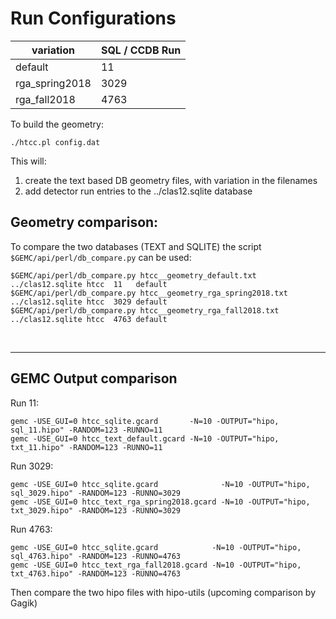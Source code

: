 # Run Configurations

| variation      | SQL / CCDB Run | 
|----------------|----------------|
| default        | 11             | 
| rga_spring2018 | 3029           | 
| rga_fall2018   | 4763           | 

To build the geometry:

````./htcc.pl config.dat````

This will:

1. create the text based DB geometry files, with variation in the filenames
2. add detector run entries to the ../clas12.sqlite database

## Geometry comparison:

To compare the two databases (TEXT and SQLITE) the script ` $GEMC/api/perl/db_compare.py` can be used:

````
$GEMC/api/perl/db_compare.py htcc__geometry_default.txt       ../clas12.sqlite htcc  11   default
$GEMC/api/perl/db_compare.py htcc__geometry_rga_spring2018.txt ../clas12.sqlite htcc  3029 default
$GEMC/api/perl/db_compare.py htcc__geometry_rga_fall2018.txt   ../clas12.sqlite htcc  4763 default
````

<br/>

---

## GEMC Output comparison

Run 11:

```
gemc -USE_GUI=0 htcc_sqlite.gcard       -N=10 -OUTPUT="hipo, sql_11.hipo" -RANDOM=123 -RUNNO=11  
gemc -USE_GUI=0 htcc_text_default.gcard -N=10 -OUTPUT="hipo, txt_11.hipo" -RANDOM=123 -RUNNO=11  
```

Run 3029:

```
gemc -USE_GUI=0 htcc_sqlite.gcard              -N=10 -OUTPUT="hipo, sql_3029.hipo" -RANDOM=123 -RUNNO=3029
gemc -USE_GUI=0 htcc_text_rga_spring2018.gcard -N=10 -OUTPUT="hipo, txt_3029.hipo" -RANDOM=123 -RUNNO=3029
```

Run 4763:

```
gemc -USE_GUI=0 htcc_sqlite.gcard            -N=10 -OUTPUT="hipo, sql_4763.hipo" -RANDOM=123 -RUNNO=4763
gemc -USE_GUI=0 htcc_text_rga_fall2018.gcard -N=10 -OUTPUT="hipo, txt_4763.hipo" -RANDOM=123 -RUNNO=4763
```

Then compare the two hipo files with hipo-utils (upcoming comparison by Gagik)
